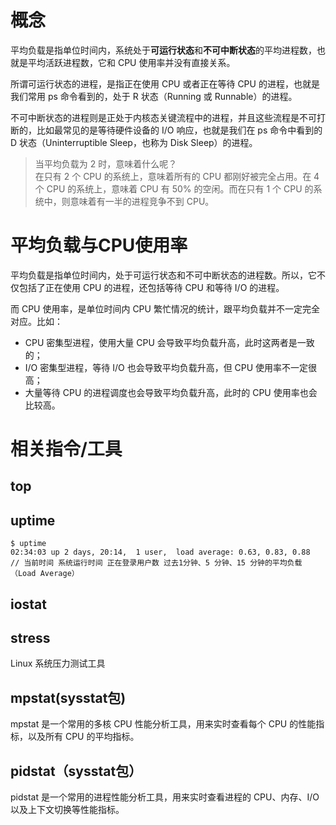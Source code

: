 # 概念
平均负载是指单位时间内，系统处于**可运行状态**和**不可中断状态**的平均进程数，也就是平均活跃进程数，它和 CPU 使用率并没有直接关系。

所谓可运行状态的进程，是指正在使用 CPU 或者正在等待 CPU 的进程，也就是我们常用 ps 命令看到的，处于 R 状态（Running 或 Runnable）的进程。

不可中断状态的进程则是正处于内核态关键流程中的进程，并且这些流程是不可打断的，比如最常见的是等待硬件设备的 I/O 响应，也就是我们在 ps 命令中看到的 D 状态（Uninterruptible Sleep，也称为 Disk Sleep）的进程。
>当平均负载为 2 时，意味着什么呢？<br>
在只有 2 个 CPU 的系统上，意味着所有的 CPU 都刚好被完全占用。在 4 个 CPU 的系统上，意味着 CPU 有 50% 的空闲。而在只有 1 个 CPU 的系统中，则意味着有一半的进程竞争不到 CPU。


# 平均负载与CPU使用率
平均负载是指单位时间内，处于可运行状态和不可中断状态的进程数。所以，它不仅包括了正在使用 CPU 的进程，还包括等待 CPU 和等待 I/O 的进程。

而 CPU 使用率，是单位时间内 CPU 繁忙情况的统计，跟平均负载并不一定完全对应。比如：
- CPU 密集型进程，使用大量 CPU 会导致平均负载升高，此时这两者是一致的；
- I/O 密集型进程，等待 I/O 也会导致平均负载升高，但 CPU 使用率不一定很高；
- 大量等待 CPU 的进程调度也会导致平均负载升高，此时的 CPU 使用率也会比较高。


# 相关指令/工具
## top
## uptime
```
$ uptime
02:34:03 up 2 days, 20:14,  1 user,  load average: 0.63, 0.83, 0.88
// 当前时间 系统运行时间 正在登录用户数 过去1分钟、5 分钟、15 分钟的平均负载（Load Average）
```

## iostat

## stress
Linux 系统压力测试工具

## mpstat(sysstat包)
mpstat 是一个常用的多核 CPU 性能分析工具，用来实时查看每个 CPU 的性能指标，以及所有 CPU 的平均指标。

## pidstat（sysstat包）
pidstat 是一个常用的进程性能分析工具，用来实时查看进程的 CPU、内存、I/O 以及上下文切换等性能指标。